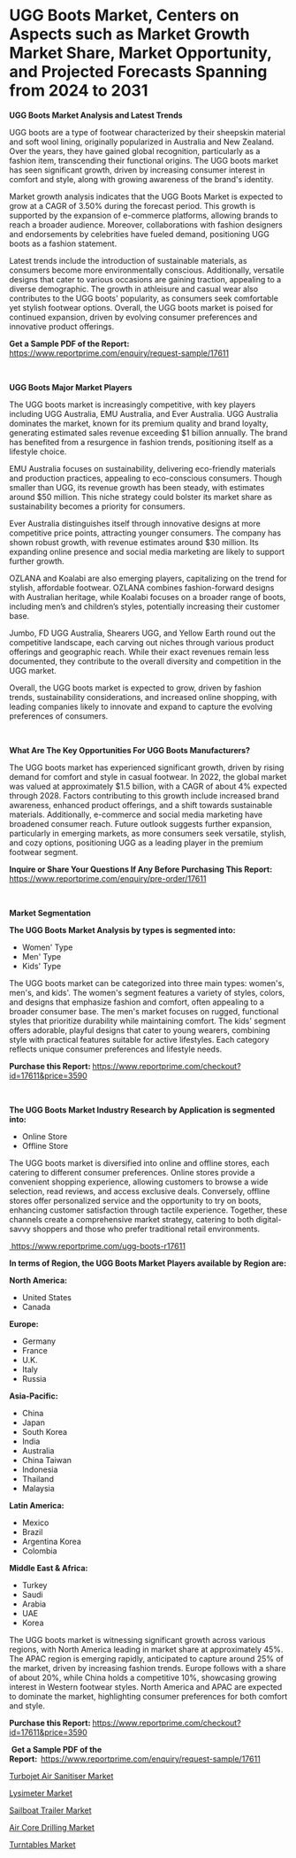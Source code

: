 <p><h1>UGG Boots Market, Centers on Aspects such as Market Growth Market Share, Market Opportunity, and Projected Forecasts Spanning from 2024 to 2031</h1></p><p><strong>UGG Boots Market Analysis and Latest Trends</strong></p>
<p><p>UGG boots are a type of footwear characterized by their sheepskin material and soft wool lining, originally popularized in Australia and New Zealand. Over the years, they have gained global recognition, particularly as a fashion item, transcending their functional origins. The UGG boots market has seen significant growth, driven by increasing consumer interest in comfort and style, along with growing awareness of the brand's identity.</p><p>Market growth analysis indicates that the UGG Boots Market is expected to grow at a CAGR of 3.50% during the forecast period. This growth is supported by the expansion of e-commerce platforms, allowing brands to reach a broader audience. Moreover, collaborations with fashion designers and endorsements by celebrities have fueled demand, positioning UGG boots as a fashion statement.</p><p>Latest trends include the introduction of sustainable materials, as consumers become more environmentally conscious. Additionally, versatile designs that cater to various occasions are gaining traction, appealing to a diverse demographic. The growth in athleisure and casual wear also contributes to the UGG boots' popularity, as consumers seek comfortable yet stylish footwear options. Overall, the UGG boots market is poised for continued expansion, driven by evolving consumer preferences and innovative product offerings.</p></p>
<p><strong>Get a Sample PDF of the Report:&nbsp;</strong> <a href="https://www.reportprime.com/enquiry/request-sample/17611?utm_campaign=34&utm_medium=2&utm_source=Github&utm_content=ia&utm_term=19112024&utm_id=ugg-boots">https://www.reportprime.com/enquiry/request-sample/17611</a></p>
<p>&nbsp;</p>
<p><strong>UGG Boots Major Market Players</strong></p>
<p><p>The UGG boots market is increasingly competitive, with key players including UGG Australia, EMU Australia, and Ever Australia. UGG Australia dominates the market, known for its premium quality and brand loyalty, generating estimated sales revenue exceeding $1 billion annually. The brand has benefited from a resurgence in fashion trends, positioning itself as a lifestyle choice.</p><p>EMU Australia focuses on sustainability, delivering eco-friendly materials and production practices, appealing to eco-conscious consumers. Though smaller than UGG, its revenue growth has been steady, with estimates around $50 million. This niche strategy could bolster its market share as sustainability becomes a priority for consumers.</p><p>Ever Australia distinguishes itself through innovative designs at more competitive price points, attracting younger consumers. The company has shown robust growth, with revenue estimates around $30 million. Its expanding online presence and social media marketing are likely to support further growth.</p><p>OZLANA and Koalabi are also emerging players, capitalizing on the trend for stylish, affordable footwear. OZLANA combines fashion-forward designs with Australian heritage, while Koalabi focuses on a broader range of boots, including men’s and children’s styles, potentially increasing their customer base.</p><p>Jumbo, FD UGG Australia, Shearers UGG, and Yellow Earth round out the competitive landscape, each carving out niches through various product offerings and geographic reach. While their exact revenues remain less documented, they contribute to the overall diversity and competition in the UGG market. </p><p>Overall, the UGG boots market is expected to grow, driven by fashion trends, sustainability considerations, and increased online shopping, with leading companies likely to innovate and expand to capture the evolving preferences of consumers.</p></p>
<p>&nbsp;</p>
<p><strong>What Are The Key Opportunities For UGG Boots Manufacturers?</strong></p>
<p><p>The UGG boots market has experienced significant growth, driven by rising demand for comfort and style in casual footwear. In 2022, the global market was valued at approximately $1.5 billion, with a CAGR of about 4% expected through 2028. Factors contributing to this growth include increased brand awareness, enhanced product offerings, and a shift towards sustainable materials. Additionally, e-commerce and social media marketing have broadened consumer reach. Future outlook suggests further expansion, particularly in emerging markets, as more consumers seek versatile, stylish, and cozy options, positioning UGG as a leading player in the premium footwear segment.</p></p>
<p><strong>Inquire or Share Your Questions If Any Before Purchasing This Report:</strong> <a href="https://www.reportprime.com/enquiry/pre-order/17611?utm_campaign=34&utm_medium=2&utm_source=Github&utm_content=ia&utm_term=19112024&utm_id=ugg-boots">https://www.reportprime.com/enquiry/pre-order/17611</a></p>
<p>&nbsp;</p>
<p><strong>Market Segmentation</strong></p>
<p><strong>The UGG Boots Market Analysis by types is segmented into:</strong></p>
<p><ul><li>Women' Type</li><li>Men' Type</li><li>Kids' Type</li></ul></p>
<p><p>The UGG boots market can be categorized into three main types: women's, men's, and kids'. The women's segment features a variety of styles, colors, and designs that emphasize fashion and comfort, often appealing to a broader consumer base. The men's market focuses on rugged, functional styles that prioritize durability while maintaining comfort. The kids' segment offers adorable, playful designs that cater to young wearers, combining style with practical features suitable for active lifestyles. Each category reflects unique consumer preferences and lifestyle needs.</p></p>
<p><strong>Purchase this Report:&nbsp;</strong><a href="https://www.reportprime.com/checkout?id=17611&price=3590&utm_campaign=34&utm_medium=2&utm_source=Github&utm_content=ia&utm_term=19112024&utm_id=ugg-boots">https://www.reportprime.com/checkout?id=17611&price=3590</a></p>
<p>&nbsp;</p>
<p><strong>The UGG Boots Market Industry Research by Application is segmented into:</strong></p>
<p><ul><li>Online Store</li><li>Offline Store</li></ul></p>
<p><p>The UGG boots market is diversified into online and offline stores, each catering to different consumer preferences. Online stores provide a convenient shopping experience, allowing customers to browse a wide selection, read reviews, and access exclusive deals. Conversely, offline stores offer personalized service and the opportunity to try on boots, enhancing customer satisfaction through tactile experience. Together, these channels create a comprehensive market strategy, catering to both digital-savvy shoppers and those who prefer traditional retail environments.</p></p>
<p><a href="https://www.reportprime.com/ugg-boots-r17611?utm_campaign=34&utm_medium=2&utm_source=Github&utm_content=ia&utm_term=19112024&utm_id=ugg-boots">&nbsp;https://www.reportprime.com/ugg-boots-r17611</a></p>
<p><strong>In terms of Region, the UGG Boots Market Players available by Region are:</strong></p>
<p>
    <p> <strong> North America: </strong>
        <ul>
            <li>United States</li>
            <li>Canada</li>
        </ul>
        </p> 
    <p> <strong> Europe: </strong>
        <ul>
            <li>Germany</li>
            <li>France</li>
            <li>U.K.</li>
            <li>Italy</li>
            <li>Russia</li>
        </ul>
        </p> 
    <p> <strong> Asia-Pacific: </strong>
        <ul>
            <li>China</li>
            <li>Japan</li>
            <li>South Korea</li>
            <li>India</li>
            <li>Australia</li>
            <li>China Taiwan</li>
            <li>Indonesia</li>
            <li>Thailand</li>
            <li>Malaysia</li>
        </ul>
        </p> 
    <p> <strong> Latin America: </strong>
        <ul>
            <li>Mexico</li>
            <li>Brazil</li>
            <li>Argentina Korea</li>
            <li>Colombia</li>
        </ul>
        </p> 
    <p> <strong> Middle East & Africa: </strong>
        <ul>
            <li>Turkey</li>
            <li>Saudi</li>
            <li>Arabia</li>
            <li>UAE</li>
            <li>Korea</li>
        </ul>
    </p>
    </p>
<p><p>The UGG boots market is witnessing significant growth across various regions, with North America leading in market share at approximately 45%. The APAC region is emerging rapidly, anticipated to capture around 25% of the market, driven by increasing fashion trends. Europe follows with a share of about 20%, while China holds a competitive 10%, showcasing growing interest in Western footwear styles. North America and APAC are expected to dominate the market, highlighting consumer preferences for both comfort and style.</p></p>
<p><strong>Purchase this Report: </strong><a href="https://www.reportprime.com/checkout?id=17611&price=3590&utm_campaign=34&utm_medium=2&utm_source=Github&utm_content=ia&utm_term=19112024&utm_id=ugg-boots">https://www.reportprime.com/checkout?id=17611&price=3590</a></p>
<p>&nbsp;<strong>Get a Sample PDF of the Report:&nbsp;&nbsp;</strong><a href="https://www.reportprime.com/enquiry/request-sample/17611?utm_campaign=34&utm_medium=2&utm_source=Github&utm_content=ia&utm_term=19112024&utm_id=ugg-boots">https://www.reportprime.com/enquiry/request-sample/17611</a></p>
<p><strong></strong></p>
<p><p><a href="https://github.com/guneycigdem35/Market-Research-Report-List-5/blob/main/turbojet-air-sanitiser-market.md?utm_campaign=34&utm_medium=2&utm_source=Github&utm_content=ia&utm_term=19112024&utm_id=ugg-boots">Turbojet Air Sanitiser Market</a></p><p><a href="https://issuu.com/reportprime-2/docs/lysimeter-market-size-2030.pptx_1f7993a51eeb2b?utm_campaign=34&utm_medium=2&utm_source=Github&utm_content=ia&utm_term=19112024&utm_id=ugg-boots">Lysimeter Market</a></p><p><a href="https://issuu.com/reportprime-2/docs/sailboat-trailer-market-size-2030.p_ea14786a4ea247?utm_campaign=34&utm_medium=2&utm_source=Github&utm_content=ia&utm_term=19112024&utm_id=ugg-boots">Sailboat Trailer Market</a></p><p><a href="https://www.linkedin.com/pulse/global-air-core-drilling-market-landscape-future-trends-uckee?utm_campaign=34&utm_medium=2&utm_source=Github&utm_content=ia&utm_term=19112024&utm_id=ugg-boots">Air Core Drilling Market</a></p><p><a href="https://github.com/AshikRahman991/Market-Research-Report-List-1/blob/main/turntables-market.md?utm_campaign=34&utm_medium=2&utm_source=Github&utm_content=ia&utm_term=19112024&utm_id=ugg-boots">Turntables Market</a></p></p>